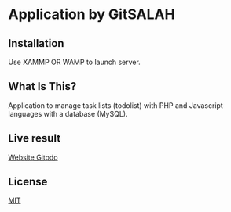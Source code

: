 # Application by GitSALAH


## Installation

Use XAMMP OR WAMP to launch server.



## What Is This?


Application to manage task lists (todolist) with PHP and Javascript languages ​​with a database (MySQL).

## Live result
[Website Gitodo](https://gitodo.herokuapp.com/)

## License
[MIT](https://choosealicense.com/licenses/mit/)
